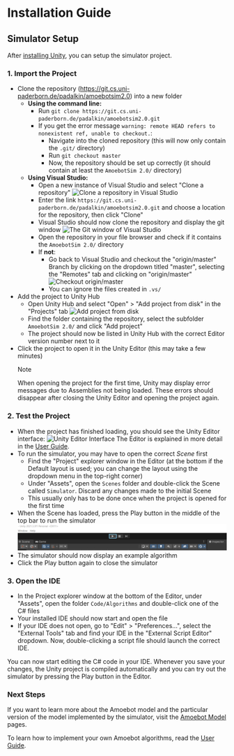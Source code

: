 # Installation Guide

## Simulator Setup

After [installing Unity](unity.md), you can setup the simulator project.

### 1. Import the Project

- Clone the repository (https://git.cs.uni-paderborn.de/padalkin/amoebotsim2.0) into a new folder
	- **Using the command line:**
		- Run `git clone https://git.cs.uni-paderborn.de/padalkin/amoebotsim2.0.git`
		- If you get the error message `warning: remote HEAD refers to nonexistent ref, unable to checkout.`:
			- Navigate into the cloned repository (this will now only contain the `.git/` directory)
			- Run `git checkout master`
			- Now, the repository should be set up correctly (it should contain at least the `AmoebotSim 2.0/` directory)
	- **Using Visual Studio:**
		- Open a new instance of Visual Studio and select "Clone a repository"
			<img src="~/images/vs_clone_repo.png" alt="Clone a repository in Visual Studio" title="Clone a repository in Visual Studio" width="300"/>
		- Enter the link `https://git.cs.uni-paderborn.de/padalkin/amoebotsim2.0.git` and choose a location for the repository, then click "Clone"
		- Visual Studio should now clone the repository and display the git window
			<img src="~/images/vs_git.png" alt="The Git window of Visual Studio" title="The Git window of Visual Studio" width="300"/>
		- Open the repository in your file browser and check if it contains the `AmoebotSim 2.0/` directory
		- If **not**:
			- Go back to Visual Studio and checkout the "origin/master" Branch by clicking on the dropdown titled "master", selecting the "Remotes" tab and clicking on "origin/master"
				<img src="~/images/vs_git_checkout.png" alt="Checkout origin/master" title="Checkout origin/master" width="400"/>
			- You can ignore the files created in `.vs/`
- Add the project to Unity Hub
	- Open Unity Hub and select "Open" > "Add project from disk" in the "Projects" tab
		<img src="~/images/unity_add_project.png" alt="Add project from disk" title="Add project from disk" width="400"/>
	- Find the folder containing the repository, select the subfolder `AmoebotSim 2.0/` and click "Add project"
	- The project should now be listed in Unity Hub with the correct Editor version number next to it
- Click the project to open it in the Unity Editor (this may take a few minutes)
	> [!NOTE]
	> When opening the project for the first time, Unity may display error messages due to Assemblies not being loaded.
	> These errors should disappear after closing the Unity Editor and opening the project again.

### 2. Test the Project
- When the project has finished loading, you should see the Unity Editor interface:
	![Unity Editor Interface](~/images/editor_overview.png "The Unity Editor Interface")
	The Editor is explained in more detail in the [User Guide](~/user_guide/home.md).
- To run the simulator, you may have to open the correct *Scene* first
	- Find the "Project" explorer window in the Editor (at the bottom if the Default layout is used; you can change the layout using the dropdown menu in the top-right corner)
	- Under "Assets", open the `Scenes` folder and double-click the Scene called `Simulator`.
		Discard any changes made to the initial Scene
	- This usually only has to be done once when the project is opened for the first time
- When the Scene has loaded, press the Play button in the middle of the top bar to run the simulator
	![Play Button Image](../images/play_button.png "Unity's Play button")
- The simulator should now display an example algorithm
- Click the Play button again to close the simulator

### 3. Open the IDE

- In the Project explorer window at the bottom of the Editor, under "Assets", open the folder `Code/Algorithms` and double-click one of the C# files
- Your installed IDE should now start and open the file
- If your IDE does not open, go to "Edit" > "Preferences...", select the "External Tools" tab and find your IDE in the "External Script Editor" dropdown.
	Now, double-clicking a script file should launch the correct IDE.

You can now start editing the C# code in your IDE.
Whenever you save your changes, the Unity project is compiled automatically and you can try out the simulator by pressing the Play button in the Editor.


### Next Steps

If you want to learn more about the Amoebot model and the particular version of the model implemented by the simulator, visit the [Amoebot Model](../amoebot_model/home.md) pages.

To learn how to implement your own Amoebot algorithms, read the [User Guide](../user_guide/home.md).
